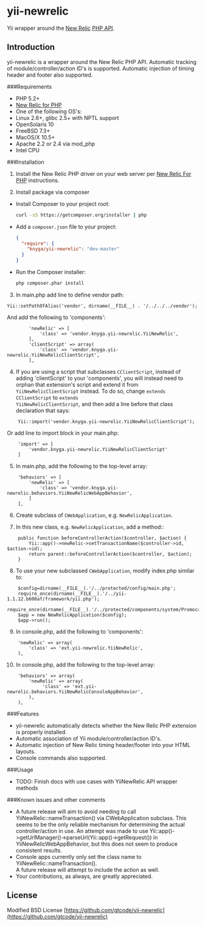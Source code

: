 yii-newrelic
============

Yii wrapper around the [New Relic](https://newrelic.com/) [PHP API](https://newrelic.com/docs/php/the-php-api).

Introduction
---------
yii-newrelic is a wrapper around the New Relic PHP API.  Automatic tracking of module/controller/action ID's is supported.  Automatic injection of timing header and footer also supported.

###Requirements

* PHP 5.2+
* [New Relic for PHP](https://newrelic.com/docs/php/new-relic-for-php)
* One of the following OS's:
 * Linux 2.6+, glibc 2.5+ with NPTL support
 * OpenSolaris 10
 * FreeBSD 7.3+
 * MacOS/X 10.5+
* Apache 2.2 or 2.4 via mod_php
* Intel CPU

###Installation

1) Install the New Relic PHP driver on your web server per [New Relic For PHP](https://newrelic.com/docs/php/new-relic-for-php) instructions.

2) Install package via composer

 * Install Composer to your project root:
    ```bash
    curl -sS https://getcomposer.org/installer | php
    ```
    
 * Add a `composer.json` file to your project:
    ```json
    {
      "require": {
        "knyga/yii-newrelic": "dev-master"
      }
    }
    ```

 * Run the Composer installer:
    ```bash
    php composer.phar install
    ```

3) In main.php add line to define vendor path:

```
Yii::setPathOfAlias('vendor', dirname(__FILE__) . '/../../../vendor');
```

And add the following to 'components':
```
        'newRelic' => [
            'class' => 'vendor.knyga.yii-newrelic.YiiNewRelic',
        ],
        'clientScript' => array(
            'class' => 'vendor.knyga.yii-newrelic.YiiNewRelicClientScript',
        ],
```

4) If you are using a script that subclasses <code>CClientScript</code>, instead of adding
'clientScript' to your 'components', you will instead need to orphan that
extension's script and extend it from <code>YiiNewRelicClientScript</code> instead.  To do so,
change <code>extends CClientScript</code> to <code>extends YiiNewRelicClientScript</code>, and then
add a line before that class declaration that says:
```
	Yii::import('vendor.knyga.yii-newrelic.YiiNewRelicClientScript');
```

Or add line to import block in your main.php:
```
    'import' => [
        'vendor.knyga.yii-newrelic.YiiNewRelicClientScript'
    ]
```

5) In main.php, add the following to the top-level array:
```
    'behaviors' => [
        'newRelic' => [
            'class' => 'vendor.knyga.yii-newrelic.behaviors.YiiNewRelicWebAppBehavior',
        ]
    ],
```

6) Create subclass of <code>CWebApplication</code>, e.g. <code>NewRelicApplication</code>.

7) In this new class, e.g. <code>NewRelicApplication</code>, add a method::
```
	public function beforeControllerAction($controller, $action) {
		Yii::app()->newRelic->setTransactionName($controller->id, $action->id);
		return parent::beforeControllerAction($controller, $action);
	}
```

8) To use your new subclassed <code>CWebApplication</code>, modify index.php similar to:
```
	$config=dirname(__FILE__).'/../protected/config/main.php';
	require_once(dirname(__FILE__).'/../yii-1.1.12.b600af/framework/yii.php');
	require_once(dirname(__FILE__).'/../protected/components/system/PromocastApplication.php');
	$app = new NewRelicApplication($config);
	$app->run();
```

9) In console.php, add the following to 'components':
```
	'newRelic' => array(
		'class' => 'ext.yii-newrelic.YiiNewRelic',
	),
```

10) In console.php, add the following to the top-level array:
```
	'behaviors' => array(
		'newRelic' => array(
			 'class' => 'ext.yii-newrelic.behaviors.YiiNewRelicConsoleAppBehavior',
		),
	),
```

###Features

* yii-newrelic automatically detects whether the New Relic PHP extension is properly installed.
* Automatic association of Yii module/controller/action ID's.
* Automatic injection of New Relic timing header/footer into your HTML layouts.
* Console commands also supported.

###Usage

* TODO: Finish docs with use cases with YiiNewRelic API wrapper methods

###Known issues and other comments

* A future release will aim to avoid needing to call YiiNewRelic::nameTransaction() 
  via CWebApplication subclass. This seems to be the only reliable mechanism for 
  determining the actual controller/action in use.  An attempt was made to use 
  Yii::app()->getUrlManager()->parseUrl(Yii::app()->getRequest()) in 
  YiiNewRelicWebAppBehavior, but this does not seem to produce consistent results. 
* Console apps currently only set the class name to YiiNewRelic::nameTransaction().  
  A future release will attempt to include the action as well.
* Your contributions, as always, are greatly appreciated.

License
---------
Modified BSD License
[https://github.com/gtcode/yii-newrelic](https://github.com/gtcode/yii-newrelic)
